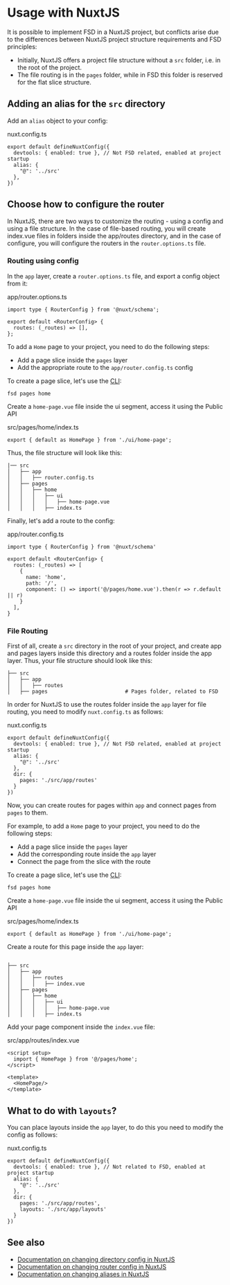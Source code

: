 # Usage with NuxtJS

It is possible to implement FSD in a NuxtJS project, but conflicts arise due to the differences between NuxtJS project structure requirements and FSD principles:

* Initially, NuxtJS offers a project file structure without a `src` folder, i.e. in the root of the project.
* The file routing is in the `pages` folder, while in FSD this folder is reserved for the flat slice structure.

## Adding an alias for the `src` directory[​](#adding-an-alias-for-the-src-directory "Sarlavhaga to'g'ridan-to'g'ri havola")

Add an `alias` object to your config:

nuxt.config.ts

```
export default defineNuxtConfig({
  devtools: { enabled: true }, // Not FSD related, enabled at project startup
  alias: {
    "@": '../src'
  },
})
```

## Choose how to configure the router[​](#choose-how-to-configure-the-router "Sarlavhaga to'g'ridan-to'g'ri havola")

In NuxtJS, there are two ways to customize the routing - using a config and using a file structure. In the case of file-based routing, you will create index.vue files in folders inside the app/routes directory, and in the case of configure, you will configure the routers in the `router.options.ts` file.

### Routing using config[​](#routing-using-config "Sarlavhaga to'g'ridan-to'g'ri havola")

In the `app` layer, create a `router.options.ts` file, and export a config object from it:

app/router.options.ts

```
import type { RouterConfig } from '@nuxt/schema';

export default <RouterConfig> {
  routes: (_routes) => [],
};
```

To add a `Home` page to your project, you need to do the following steps:

* Add a page slice inside the `pages` layer
* Add the appropriate route to the `app/router.config.ts` config

To create a page slice, let's use the [CLI](https://github.com/feature-sliced/cli):

```
fsd pages home
```

Create a `home-page.vue` file inside the ui segment, access it using the Public API

src/pages/home/index.ts

```
export { default as HomePage } from './ui/home-page';
```

Thus, the file structure will look like this:

```
|── src
│   ├── app
│   │   ├── router.config.ts
│   ├── pages
│   │   ├── home
│   │   │   ├── ui
│   │   │   │   ├── home-page.vue
│   │   │   ├── index.ts
```

Finally, let's add a route to the config:

app/router.config.ts

```
import type { RouterConfig } from '@nuxt/schema'

export default <RouterConfig> {
  routes: (_routes) => [
    {
      name: 'home',
      path: '/',
      component: () => import('@/pages/home.vue').then(r => r.default || r)
    }
  ],
}
```

### File Routing[​](#file-routing "Sarlavhaga to'g'ridan-to'g'ri havola")

First of all, create a `src` directory in the root of your project, and create app and pages layers inside this directory and a routes folder inside the app layer. Thus, your file structure should look like this:

```
├── src
│   ├── app
│   │   ├── routes
│   ├── pages                         # Pages folder, related to FSD
```

In order for NuxtJS to use the routes folder inside the `app` layer for file routing, you need to modify `nuxt.config.ts` as follows:

nuxt.config.ts

```
export default defineNuxtConfig({
  devtools: { enabled: true }, // Not FSD related, enabled at project startup
  alias: {
    "@": '../src'
  },
  dir: {
    pages: './src/app/routes'
  }
})
```

Now, you can create routes for pages within `app` and connect pages from `pages` to them.

For example, to add a `Home` page to your project, you need to do the following steps:

* Add a page slice inside the `pages` layer
* Add the corresponding route inside the `app` layer
* Connect the page from the slice with the route

To create a page slice, let's use the [CLI](https://github.com/feature-sliced/cli):

```
fsd pages home
```

Create a `home-page.vue` file inside the ui segment, access it using the Public API

src/pages/home/index.ts

```
export { default as HomePage } from './ui/home-page';
```

Create a route for this page inside the `app` layer:

```

├── src
│   ├── app
│   │   ├── routes
│   │   │   ├── index.vue
│   ├── pages
│   │   ├── home
│   │   │   ├── ui
│   │   │   │   ├── home-page.vue
│   │   │   ├── index.ts
```

Add your page component inside the `index.vue` file:

src/app/routes/index.vue

```
<script setup>
  import { HomePage } from '@/pages/home';
</script>

<template>
  <HomePage/>
</template>
```

## What to do with `layouts`?[​](#what-to-do-with-layouts "Sarlavhaga to'g'ridan-to'g'ri havola")

You can place layouts inside the `app` layer, to do this you need to modify the config as follows:

nuxt.config.ts

```
export default defineNuxtConfig({
  devtools: { enabled: true }, // Not related to FSD, enabled at project startup
  alias: {
    "@": '../src'
  },
  dir: {
    pages: './src/app/routes',
    layouts: './src/app/layouts'
  }
})
```

## See also[​](#see-also "Sarlavhaga to'g'ridan-to'g'ri havola")

* [Documentation on changing directory config in NuxtJS](https://nuxt.com/docs/api/nuxt-config#dir)
* [Documentation on changing router config in NuxtJS](https://nuxt.com/docs/guide/recipes/custom-routing#router-config)
* [Documentation on changing aliases in NuxtJS](https://nuxt.com/docs/api/nuxt-config#alias)
